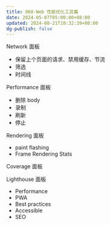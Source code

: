 ```yaml
---
title: 068-Web 性能优化工具篇
date: 2024-05-07T05:00:00+08:00
updated: 2024-08-21T10:32:39+08:00
dg-publish: false
---
```


Network 面板

- 保留上个页面的请求、禁用缓存、节流
- 筛选
- 时间线

Performance 面板

- 删除 body
- 录制
- 刷新
- 停止

Rendering 面板

- paint flashing
- Frame Rendering Stats

Coverage 面板

Lighthouse 面板

- Performance
- PWA
- Best practices
- Accessible
- SEO
